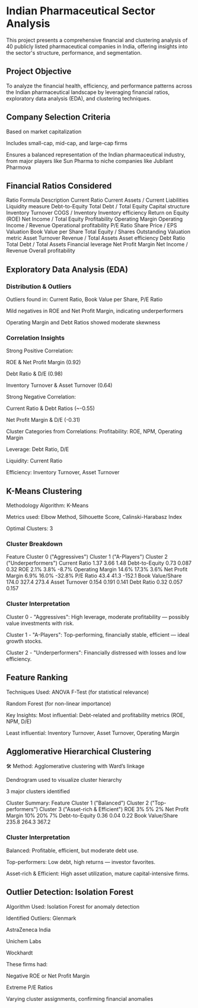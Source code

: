# Indian Pharmaceutical Sector Analysis

This project presents a comprehensive financial and clustering analysis of 40 publicly listed pharmaceutical companies in India, offering insights into the sector's structure, performance, and segmentation.

## Project Objective
To analyze the financial health, efficiency, and performance patterns across the Indian pharmaceutical landscape by leveraging financial ratios, exploratory data analysis (EDA), and clustering techniques.

## Company Selection Criteria
Based on market capitalization

Includes small-cap, mid-cap, and large-cap firms

Ensures a balanced representation of the Indian pharmaceutical industry, from major players like Sun Pharma to niche companies like Jubilant Pharmova

## Financial Ratios Considered
Ratio	Formula	Description
Current Ratio	Current Assets / Current Liabilities	Liquidity measure
Debt-to-Equity	Total Debt / Total Equity	Capital structure
Inventory Turnover	COGS / Inventory	Inventory efficiency
Return on Equity (ROE)	Net Income / Total Equity	Profitability
Operating Margin	Operating Income / Revenue	Operational profitability
P/E Ratio	Share Price / EPS	Valuation
Book Value per Share	Total Equity / Shares Outstanding	Valuation metric
Asset Turnover	Revenue / Total Assets	Asset efficiency
Debt Ratio	Total Debt / Total Assets	Financial leverage
Net Profit Margin	Net Income / Revenue	Overall profitability

## Exploratory Data Analysis (EDA)
### Distribution & Outliers
Outliers found in: Current Ratio, Book Value per Share, P/E Ratio

Mild negatives in ROE and Net Profit Margin, indicating underperformers

Operating Margin and Debt Ratios showed moderate skewness

### Correlation Insights
Strong Positive Correlation:

ROE & Net Profit Margin (0.92)

Debt Ratio & D/E (0.98)

Inventory Turnover & Asset Turnover (0.64)

Strong Negative Correlation:

Current Ratio & Debt Ratios (~-0.55)

Net Profit Margin & D/E (-0.31)

Cluster Categories from Correlations:
Profitability: ROE, NPM, Operating Margin

Leverage: Debt Ratio, D/E

Liquidity: Current Ratio

Efficiency: Inventory Turnover, Asset Turnover

## K-Means Clustering
Methodology
Algorithm: K-Means

Metrics used: Elbow Method, Silhouette Score, Calinski-Harabasz Index

Optimal Clusters: 3

### Cluster Breakdown
Feature	Cluster 0 ("Aggressives")	Cluster 1 ("A-Players")	Cluster 2 ("Underperformers")
Current Ratio	1.37	3.66	1.48
Debt-to-Equity	0.73	0.087	0.32
ROE	2.1%	3.8%	-8.7%
Operating Margin	14.6%	17.3%	3.6%
Net Profit Margin	6.9%	16.0%	-32.8%
P/E Ratio	43.4	41.3	-152.1
Book Value/Share	174.0	327.4	273.4
Asset Turnover	0.154	0.191	0.141
Debt Ratio	0.32	0.057	0.157

### Cluster Interpretation
Cluster 0 - "Aggressives": High leverage, moderate profitability — possibly value investments with risk.

Cluster 1 - "A-Players": Top-performing, financially stable, efficient — ideal growth stocks.

Cluster 2 - "Underperformers": Financially distressed with losses and low efficiency.

## Feature Ranking
Techniques Used:
ANOVA F-Test (for statistical relevance)

Random Forest (for non-linear importance)

Key Insights:
Most influential: Debt-related and profitability metrics (ROE, NPM, D/E)

Least influential: Inventory Turnover, Asset Turnover, Operating Margin

## Agglomerative Hierarchical Clustering
🛠 Method:
Agglomerative clustering with Ward’s linkage

Dendrogram used to visualize cluster hierarchy

3 major clusters identified

Cluster Summary:
Feature	Cluster 1 ("Balanced")	Cluster 2 ("Top-performers")	Cluster 3 ("Asset-rich & Efficient")
ROE	3%	5%	2%
Net Profit Margin	10%	20%	7%
Debt-to-Equity	0.36	0.04	0.22
Book Value/Share	235.8	264.3	367.2

### Cluster Interpretation
Balanced: Profitable, efficient, but moderate debt use.

Top-performers: Low debt, high returns — investor favorites.

Asset-rich & Efficient: High asset utilization, mature capital-intensive firms.

## Outlier Detection: Isolation Forest
Algorithm Used:
Isolation Forest for anomaly detection

Identified Outliers:
Glenmark

AstraZeneca India

Unichem Labs

Wockhardt

These firms had:

Negative ROE or Net Profit Margin

Extreme P/E Ratios

Varying cluster assignments, confirming financial anomalies

